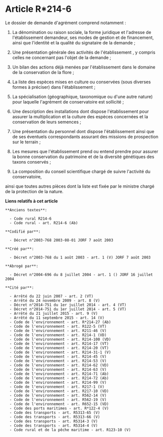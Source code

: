 # Article R*214-6

Le dossier de demande d'agrément comprend notamment :

1. La dénomination ou raison sociale, la forme juridique et l'adresse de l'établissement demandeur, ses modes de gestion et
de financement, ainsi que l'identité et la qualité du signataire de la demande ;

2. Une présentation générale des activités de l'établissement , y compris celles ne concernant pas l'objet de la demande ;

3. Un bilan des actions déjà menées par l'établissement dans le domaine de la conservation de la flore ;

4. La liste des espèces mises en culture ou conservées (sous diverses formes à préciser) dans l'établissement ;

5. La spécialisation (géographique, taxonomique ou d'une autre nature) pour laquelle l'agrément de conservatoire est
sollicité ;

6. Une description des installations dont dispose l'établissement pour assurer la multiplication et la culture des espèces
concernées et la conservation de leurs semences ;

7. Une présentation du personnel dont dispose l'établissement ainsi que de ses éventuels correspondants assurant des missions
de prospection sur le terrain ;

8. Les mesures que l'établissement prend ou entend prendre pour assurer la bonne conservation du patrimoine et de la
diversité génétiques des taxons conservés ;

9. La composition du conseil scientifique chargé de suivre l'activité du conservatoire,

ainsi que toutes autres pièces dont la liste est fixée par le ministre chargé de la protection de la nature.

**Liens relatifs à cet article**

	**Anciens textes**:

	  - Code rural R214-6
	  - Code rural - art. R214-6 (Ab)

	**Codifié par**:

	  - Décret n°2003-768 2003-08-01 JORF 7 août 2003

	**Créé par**:

	  - Décret n°2003-768 du 1 août 2003 - art. 1 (V) JORF 7 août 2003

	**Abrogé par**:

	  - Décret n°2004-696 du 8 juillet 2004 - art. 1 () JORF 16 juillet 2004

	**Cité par**:

	  - Arrêté du 22 juin 2007 - art. 2 (VT)
	  - Arrêté du 24 novembre 2009 - art. 8 (V)
	  - Décret n°2014-751 du 1er juillet 2014 - art. 4 (VT)
	  - Décret n°2014-751 du 1er juillet 2014 - art. 5 (VT)
	  - Arrêté du 21 juillet 2015 - art. 9 (V)
	  - Arrêté du 11 septembre 2015 - art. 14 (V)
	  - Code de l'environnement - art. R*214-27 (Ab)
	  - Code de l'environnement - art. R122-5 (VT)
	  - Code de l'environnement - art. R211-46 (V)
	  - Code de l'environnement - art. R214-1 (VD)
	  - Code de l'environnement - art. R214-100 (VD)
	  - Code de l'environnement - art. R214-17 (VT)
	  - Code de l'environnement - art. R214-20 (VT)
	  - Code de l'environnement - art. R214-31-1 (V)
	  - Code de l'environnement - art. R214-45 (V)
	  - Code de l'environnement - art. R214-53 (V)
	  - Code de l'environnement - art. R214-62 (VD)
	  - Code de l'environnement - art. R214-63 (V)
	  - Code de l'environnement - art. R214-71 (Ab)
	  - Code de l'environnement - art. R214-72 (Ab)
	  - Code de l'environnement - art. R214-99 (V)
	  - Code de l'environnement - art. R217-1 (V)
	  - Code de l'environnement - art. R217-10 (VD)
	  - Code de l'environnement - art. R562-14 (V)
	  - Code de l'environnement - art. R562-19 (V)
	  - Code de l'environnement - art. R652-15 (VD)
	  - Code des ports maritimes - art. R*122-4 (V)
	  - Code des transports - art. R5313-65 (V)
	  - Code des transports - art. R5313-66 (V)
	  - Code des transports - art. R5314-3 (V)
	  - Code des transports - art. R5314-4 (V)
	  - Code rural et de la pêche maritime - art. R123-10 (V)
